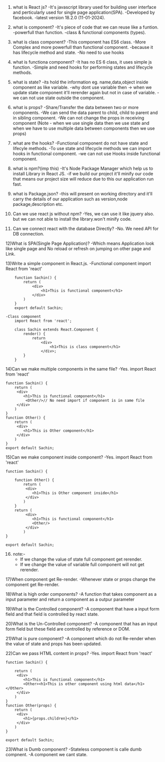 1) what is React js?
    -It's javascript library used for building user interface and perticularly used for single page application(SPA).
    -Developed by facebook.
    -latest version 18.2.0 (11-01-2024).

2) what is component?
    -It's piece of code that we can reuse like a funtion.
    -powerfull than function.
    -class & functional components (types).

3) what is class component?
    -This component has ES6 class.
    -More Complex and more powerfull than functional component.
    -because it has lifecycle method and state.
    -No need to use hooks

4) what is functiona component?
    -It has no ES 6 class, it uses simple js function.
    -Simple and need hooks for performing states and lifecycle methods.
    
5) what is state?
    -its hold the information eg. name,data,object inside component as like variable. 
    -why dont use variable then -> when we update state component it'll rerender again but not in case of variable.
    -we can not use state outside the component.

6) what is props?
    -Share/Transfer the data between two or more components.
    -We can send the data parent to child, child to parent and in sibling component.
    -We can not change the props in receiving component
    (Note - when we use single data then we use state and when we have to use multiple data between components then we use props)

7) what are the hooks?
    -Functional component do not have state and lifecyle methods.
    -To use state and lifecycle methods we can import hooks in functional component.
    -we can not use Hooks inside functional component.

8) what is npm?(imp this)
    -It's Node Package Manager which help us to install Library in React JS.
    -if we build our project it'll minify our code that means our project size will reduce due to this our application run fast.

9) what is Package.json?
    -this will present on working directory and it'll carry the details of our application such as version,node package,description etc.

10) Can we use react js without npm?
    -Yes, we can use it like jquery also. but we can not able to install the library.won't minify code.

11) Can we connect react with the database Directly?
    -No. We need API for DB connection.

12)What is SPA(Single Page Application)?
    -Which means Application look like single page and No reload or refresh on jumping on other page and Link.

13)Write a simple component in React.js.
    -Functional component
        import React from 'react'

        function Sachin() {
            return (
                <div>
                    <h1>This is functional component</h1>
                </div>
            )
        }
        export default Sachin;
    
    -Class component
        import React from 'react';

        class Sachin extends React.Component {
            render() {
                return 
                    <div>
                        <h1>This is class component</h1>
                    </div>;
            }
        }

14)Can we make multiple components in the same file?
    -Yes.
    import React from 'react'

    function Sachin() {
        return (
         <div>
            <h1>This is functional component</h1>
             <Other/>// No need import if component is in same file
         </div>
        )
    }
    function Other() {
        return (
         <div>
            <h1>This is Other component</h1>
         </div>
        )
    }
    export default Sachin;

15)Can we make component inside component?
    -Yes.
    import React from 'react'

    function Sachin() {

        function Other() {
            return (
             <div>
                <h1>This is Other component inside</h1>
             </div>
            )
        }
        return (
             <div>
                <h1>This is functional component</h1>
                <Other/>
             </div>
            )
    }

    export default Sachin;

16) note:-
    - If we change the value of state full component get rerender.
    - If we change the value of variable full component will not get rerender.

17)When component get Re-render.
    -Whenever state or props change the component get Re-render.

18)What is high order components?
    -A function that takes component as a input parameter and return a component as a outpur parameter

19)What is the Controlled component?
    -A component that have a input form field and that field is controlled by react state.

20)What is the Un-Controlled component?
    -A component that has an input form field but these field are controlled by reference or DOM.

21)What is pure component?
    -A component which do not Re-render when the value of state and props has been updated.

22)Can we pass HTML content in props?
    -Yes.
    import React from 'react'

    function Sachin() {

        return (
         <div>
            <h1>This is functional component</h1>
            <Other><h1>This is other component using html data</h1></Other>
         </div>
        )
    }
    function Other(props) {
        return (
         <div>
            <h1>{props.children}</h1>
         </div>
        )
    }

    export default Sachin;

23)What is Dumb component?
    -Stateless component is calle dumb compnent.
    -A component we cant state.
